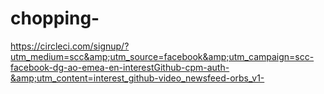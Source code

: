 # chopping-
https://circleci.com/signup/?utm_medium=scc&amp;utm_source=facebook&amp;utm_campaign=scc-facebook-dg-ao-emea-en-interestGithub-cpm-auth-&amp;utm_content=interest_github-video_newsfeed-orbs_v1-
